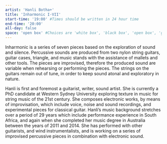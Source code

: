 ```yaml
---
artist: 'Hanli Botha+'
title: 'Inharmonic I-VII'
start-time: '19:00' #Times should be written in 24 hour time
end-time: '20:00'
all-day: false
space: 'open box' #Choices are 'white box', 'black box', 'open box', 'grounds'
---
```

<!-- Description -->
Inharmonic is a series of seven pieces based on the exploration of sound and silence.  Percussive sounds are produced from two nylon string guitars, guitar cases, triangle, and music stands with the assistance of mallets and other tools. The pieces are improvised, therefore the produced sound are variable when rehearsing or performing the pieces. The strings on the guitars remain out of tune, in order to keep sound atonal and exploratory in nature.  

<!-- Bio -->
Hanli is first and foremost a guitarist, writer, sound artist. She is currently a PhD candidate at Western Sydney University exploring texture in music for string music of the 21st century. She composes electronic works, by means of improvisation, which include voice, noise and sound recordings, and experimental pieces for classical guitar. Hanli’s music background stretches over a period of 29 years which include performance experience in South Africa, and again when she completed her music degree in Australia between the years of 2011 and 2014. She has performed with other guitarists, and wind instrumentalists, and is working on a series of improvised percussive pieces in combination with electronic sound.
